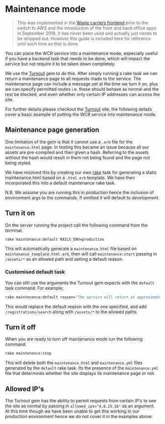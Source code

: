 # Maintenance mode

> This was implemented in the [Waste carriers frontend](https://github.com/DEFRA/waste-carriers-frontend) prior to the switch to AWS and the introduction of the front and back office apps in September 2018. It has never been used and actually just needs to be stripped out. However this guide is included here for reference until such time as that is done.

You can place the WCR service into a maintenance mode, especially useful if you have a backend task that needs to be done, which will impact the service but not require it to be taken down completely.

We use the [Turnout](https://github.com/biola/turnout) gem to do this. After simply running a rake task we can return a maintenance page to all requests made to the service. The maintenance page can include a message set at the time we turn it on, plus we can specify permitted routes i.e. these should behave as normal and the rest be blocked, and even whether only certain IP addresses can access the site.

For further details please checkout the [Turnout](https://github.com/biola/turnout) site, the following details cover a basic example of putting the WCR service into maintenance mode.

## Maintenance page generation

One limitation of the gem is that it cannot use a `.erb` file for the ```maintenance.html``` page. In testing this became an issue because all our assets are pre-compiled and then given a hash. Referring to the assets without the hash would result in them not being found and the page not being styled.

We have resolved this by creating our own [rake](https://github.com/ruby/rake) task for generating a static maintenance.html based on a `.html.erb` template. We have then incorporated this into a default maintenance rake task.

N.B. We assume you are running this in *production* hence the inclusion of environment args to the commands. If omitted it will default to *development*.

## Turn it on

On the server running the project call the following command from the terminal.

```bash
rake maintenance:default RAILS_ENV=production
```

This will automatically generate a `maintenance.html` file based on `maintenance_template.html.erb`, then will call `maintenance:start` passing in `/assets/*` as an allowed path and setting a default reason.

### Customised default task

You can still use the arguments the Turnout gem expects with the `default` task command. For example;

```bash
rake maintenance:default reason="The service will return at approximately 2pm today" allowed_paths="/registrations/search" RAILS_ENV=production
```

This would replace the default reason with the one specified, and add `/registrations/search` along with `/assets/*` to the allowed paths.

## Turn it off

When you are ready to turn off maintenance mode run the following command.

```bash
rake maintenance:stop
```

This will delete both the `maintenance.html` and `maintenance.yml` files generated by the `default` rake task. Its the presence of the `maintenance.yml` file that determines whether the site displays its maintenance page or not.

## Allowed IP's

The Turnout gem has the ability to permit requests from certain IP's to see the site as normal by passing in `allowed_ips="4.8.15.16"` as an argument. At this time though we have been unable to get this working in our production environment hence we do not cover it in the examples above.
